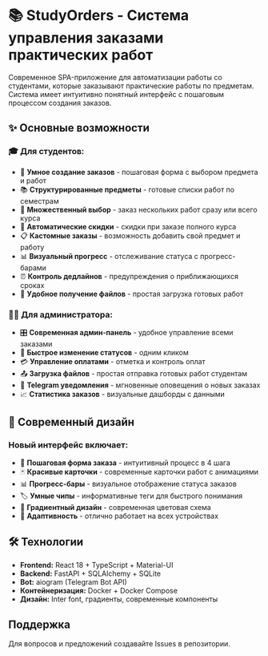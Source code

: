 # 📚 StudyOrders - Система управления заказами практических работ

Современное SPA-приложение для автоматизации работы со студентами, которые заказывают практические работы по предметам. Система имеет интуитивно понятный интерфейс с пошаговым процессом создания заказов.

## ✨ Основные возможности

### 🎓 Для студентов:
- 📝 **Умное создание заказов** - пошаговая форма с выбором предмета и работ
- 📚 **Структурированные предметы** - готовые списки работ по семестрам
- 🛒 **Множественный выбор** - заказ нескольких работ сразу или всего курса
- 💸 **Автоматические скидки** - скидки при заказе полного курса
- 📋 **Кастомные заказы** - возможность добавить свой предмет и работу
- 📊 **Визуальный прогресс** - отслеживание статуса с прогресс-барами
- ⏰ **Контроль дедлайнов** - предупреждения о приближающихся сроках
- 📎 **Удобное получение файлов** - простая загрузка готовых работ

### 👨‍💼 Для администратора:
- 🎛️ **Современная админ-панель** - удобное управление всеми заказами
- 🔄 **Быстрое изменение статусов** - одним кликом
- 💳 **Управление оплатами** - отметка и контроль оплат
- 📤 **Загрузка файлов** - простая отправка готовых работ студентам
- 📱 **Telegram уведомления** - мгновенные оповещения о новых заказах
- 📈 **Статистика заказов** - визуальные дашборды с данными

## 🎨 Современный дизайн

### Новый интерфейс включает:
- 🎯 **Пошаговая форма заказа** - интуитивный процесс в 4 шага
- 🃏 **Красивые карточки** - современные карточки работ с анимациями
- 📊 **Прогресс-бары** - визуальное отображение статуса заказов
- 🏷️ **Умные чипы** - информативные теги для быстрого понимания
- 🌈 **Градиентный дизайн** - современная цветовая схема
- 📱 **Адаптивность** - отлично работает на всех устройствах

## 🛠️ Технологии

- **Frontend:** React 18 + TypeScript + Material-UI
- **Backend:** FastAPI + SQLAlchemy + SQLite
- **Bot:** aiogram (Telegram Bot API)
- **Контейнеризация:** Docker + Docker Compose
- **Дизайн:** Inter font, градиенты, современные компоненты

## Поддержка

Для вопросов и предложений создавайте Issues в репозитории.
